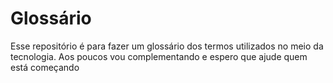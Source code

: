 # Glossário
Esse repositório é para fazer um glossário dos termos utilizados no meio da tecnologia. Aos poucos vou complementando e espero que ajude quem está começando 
